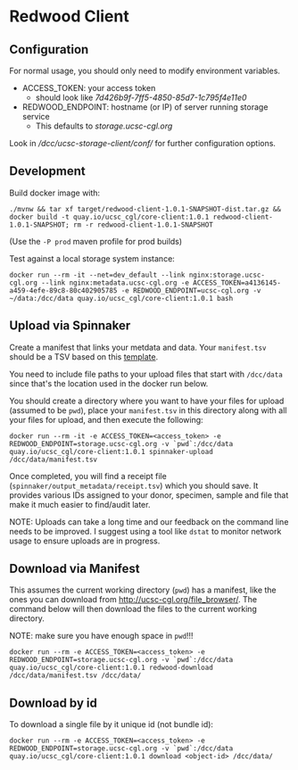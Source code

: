 # Redwood Client

## Configuration
For normal usage, you should only need to modify environment variables.
- ACCESS_TOKEN: your access token
  - should look like _7d426b9f-7ff5-4850-85d7-1c795f4e11e0_
- REDWOOD_ENDPOINT: hostname (or IP) of server running storage service
  - This defaults to _storage.ucsc-cgl.org_

Look in _/dcc/ucsc-storage-client/conf/_ for further configuration options.

## Development
Build docker image with:
```
./mvnw && tar xf target/redwood-client-1.0.1-SNAPSHOT-dist.tar.gz && docker build -t quay.io/ucsc_cgl/core-client:1.0.1 redwood-client-1.0.1-SNAPSHOT; rm -r redwood-client-1.0.1-SNAPSHOT
```
(Use the `-P prod` maven profile for prod builds)

Test against a local storage system instance:
```
docker run --rm -it --net=dev_default --link nginx:storage.ucsc-cgl.org --link nginx:metadata.ucsc-cgl.org -e ACCESS_TOKEN=a4136145-a459-4efe-89c8-80c402905785 -e REDWOOD_ENDPOINT=ucsc-cgl.org -v ~/data:/dcc/data quay.io/ucsc_cgl/core-client:1.0.1 bash
```

## Upload via Spinnaker

Create a manifest that links your metdata and data.  Your `manifest.tsv` should be a TSV based on this [template](https://docs.google.com/spreadsheets/d/13fqil92C-Evi-4cy_GTnzNMmrD0ssuSCx3-cveZ4k70/edit?usp=sharing).

You need to include file paths to your upload files that start with `/dcc/data` since that's the location used in the docker run below.

You should create a directory where you want to have your files for upload (assumed to be `pwd`), place your `manifest.tsv` in this directory along with all your files for upload, and then execute the following:

    docker run --rm -it -e ACCESS_TOKEN=<access_token> -e REDWOOD_ENDPOINT=storage.ucsc-cgl.org -v `pwd`:/dcc/data quay.io/ucsc_cgl/core-client:1.0.1 spinnaker-upload /dcc/data/manifest.tsv

Once completed, you will find a receipt file (`spinnaker/output_metadata/receipt.tsv`) which you should save. It provides various IDs assigned to your donor, specimen, sample and file that make it much easier to find/audit later.

NOTE: Uploads can take a long time and our feedback on the command line needs to be improved. I suggest using a tool like `dstat` to monitor network usage to ensure uploads are in progress.
    
## Download via Manifest

This assumes the current working directory (`pwd`) has a manifest, like the ones you can download from http://ucsc-cgl.org/file_browser/.  The command below will then download the files to the current working directory.  

NOTE: make sure you have enough space in `pwd`!!!

    docker run --rm -e ACCESS_TOKEN=<access_token> -e REDWOOD_ENDPOINT=storage.ucsc-cgl.org -v `pwd`:/dcc/data quay.io/ucsc_cgl/core-client:1.0.1 redwood-download /dcc/data/manifest.tsv /dcc/data/

## Download by id
To download a single file by it unique id (not bundle id):

    docker run --rm -e ACCESS_TOKEN=<access_token> -e REDWOOD_ENDPOINT=storage.ucsc-cgl.org -v `pwd`:/dcc/data quay.io/ucsc_cgl/core-client:1.0.1 download <object-id> /dcc/data/
